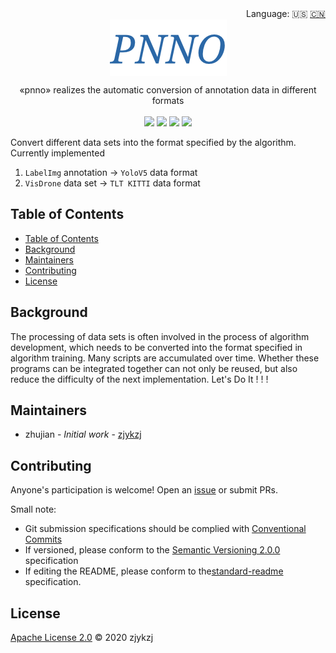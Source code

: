 <div align="right">
  Language:
    🇺🇸
  <a title="Chinese" href="./README.ch-CN.md">🇨🇳</a>
</div>

 <div align="center"><a title="" href="https://github.com/zjykzj/pnno"><img align="center" src="./imgs/PNNO.png"></a></div>

<p align="center">
  «pnno» realizes the automatic conversion of annotation data in different formats
<br>
<br>
  <a href="https://github.com/RichardLitt/standard-readme"><img src="https://img.shields.io/badge/standard--readme-OK-green.svg?style=flat-square"></a>
  <a href="https://conventionalcommits.org"><img src="https://img.shields.io/badge/Conventional%20Commits-1.0.0-yellow.svg"></a>
  <a href="http://commitizen.github.io/cz-cli/"><img src="https://img.shields.io/badge/commitizen-friendly-brightgreen.svg"></a>
  <a href="https://pypi.org/project/pnno/"><img src="https://img.shields.io/badge/PYPI-PNNO-brightgreen"></a>
</p>

Convert different data sets into the format specified by the algorithm. Currently implemented

1. `LabelImg` annotation -> `YoloV5` data format
2. `VisDrone` data set -> `TLT KITTI` data format

## Table of Contents

- [Table of Contents](#table-of-contents)
- [Background](#background)
- [Maintainers](#maintainers)
- [Contributing](#contributing)
- [License](#license)

## Background

The processing of data sets is often involved in the process of algorithm development, which needs to be converted into the format specified in algorithm training. Many scripts are accumulated over time. Whether these programs can be integrated together can not only be reused, but also reduce the difficulty of the next implementation. Let's Do It ! ! !

## Maintainers

* zhujian - *Initial work* - [zjykzj](https://github.com/zjykzj)

## Contributing

Anyone's participation is welcome! Open an [issue](https://github.com/zjykzj/pnno/issues) or submit PRs.

Small note:

* Git submission specifications should be complied with [Conventional Commits](https://www.conventionalcommits.org/en/v1.0.0-beta.4/)
* If versioned, please conform to the [Semantic Versioning 2.0.0](https://semver.org) specification
* If editing the README, please conform to the[standard-readme](https://github.com/RichardLitt/standard-readme) specification.

## License

[Apache License 2.0](LICENSE) © 2020 zjykzj